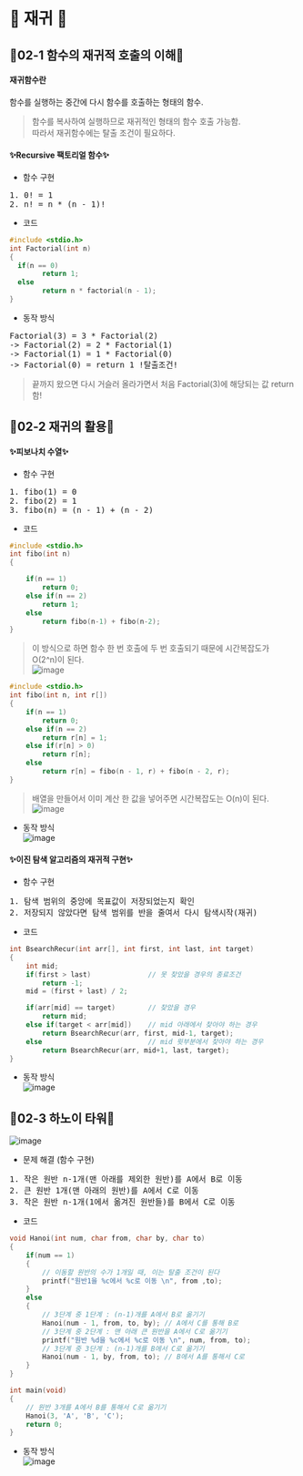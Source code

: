 # 🍋 재귀 🍋

## 🌟02-1 함수의 재귀적 호출의 이해🌟

#### 재귀함수란
함수를 실행하는 중간에 다시 함수를 호출하는 형태의 함수.  
> 함수를 복사하여 실행하므로 재귀적인 형태의 함수 호출 가능함.  
> 따라서 재귀함수에는 탈출 조건이 필요하다.  

#### ✨Recursive 팩토리얼 함수✨  

* 함수 구현
<pre>
1. 0! = 1
2. n! = n * (n - 1)!
</pre>

* 코드  
```c
#include <stdio.h>
int Factorial(int n)
{
  if(n == 0)
        return 1;
  else
        return n * factorial(n - 1);
}
```

* 동작 방식  
<pre>
Factorial(3) = 3 * Factorial(2)  
-> Factorial(2) = 2 * Factorial(1)  
-> Factorial(1) = 1 * Factorial(0)  
-> Factorial(0) = return 1 !탈출조건!  
</pre>  
> 끝까지 왔으면 다시 거슬러 올라가면서 처음 Factorial(3)에 해당되는 값 return 함!

## 🌟02-2 재귀의 활용🌟

#### ✨피보나치 수열✨

* 함수 구현
<pre>
1. fibo(1) = 0
2. fibo(2) = 1
3. fibo(n) = (n - 1) + (n - 2)
</pre>

* 코드
```c
#include <stdio.h>
int fibo(int n)
{

    if(n == 1)
        return 0;
    else if(n == 2)
        return 1;
    else
        return fibo(n-1) + fibo(n-2);
}
```
> 이 방식으로 하면 함수 한 번 호출에 두 번 호출되기 때문에 시간복잡도가 O(2^n)이 된다.  
> ![image](https://user-images.githubusercontent.com/77817094/171571224-f384f44d-166f-4bad-8acb-1d1123955887.png)

```c
#include <stdio.h>
int fibo(int n, int r[])
{
    if(n == 1)
        return 0;
    else if(n == 2)
        return r[n] = 1;
    else if(r[n] > 0)
        return r[n];
    else
        return r[n] = fibo(n - 1, r) + fibo(n - 2, r);
}
```
> 배열을 만들어서 이미 계산 한 값을 넣어주면 시간복잡도는 O(n)이 된다.  
> ![image](https://user-images.githubusercontent.com/77817094/171570888-4371b9a4-e427-492b-a43f-d1a2ad13e6f5.png)

* 동작 방식  
![image](https://user-images.githubusercontent.com/77817094/171571988-69bc5279-aa8b-479b-b7c0-76406075fdfc.png)  

#### ✨이진 탐색 알고리즘의 재귀적 구현✨
* 함수 구현
<pre>
1. 탐색 범위의 중앙에 목표값이 저장되었는지 확인
2. 저장되지 않았다면 탐색 범위를 반을 줄여서 다시 탐색시작(재귀)
</pre>

* 코드
```c
int BsearchRecur(int arr[], int first, int last, int target)
{
    int mid;
    if(first > last)              // 못 찾았을 경우의 종료조건
        return -1;
    mid = (first + last) / 2;

    if(arr[mid] == target)        // 찾았을 경우
        return mid;
    else if(target < arr[mid])    // mid 아래에서 찾아야 하는 경우
        return BsearchRecur(arr, first, mid-1, target);
    else                          // mid 윗부분에서 찾아야 하는 경우
        return BsearchRecur(arr, mid+1, last, target);
}
```
* 동작 방식  
![image](https://user-images.githubusercontent.com/77817094/171573699-c57e4c91-859f-4fd3-899f-80feb9360f7d.png)

## 🌟02-3 하노이 타워🌟
![image](https://user-images.githubusercontent.com/77817094/171575294-ff33cbb3-cec2-4d6b-a41f-4d50af04cb70.png)  
* 문제 해결 (함수 구현)
<pre>
1. 작은 원반 n-1개(맨 아래를 제외한 원반)를 A에서 B로 이동
2. 큰 원반 1개(맨 아래의 원반)를 A에서 C로 이동
3. 작은 원반 n-1개(1에서 옮겨진 원반들)를 B에서 C로 이동
</pre>

* 코드
```c
void Hanoi(int num, char from, char by, char to)
{
    if(num == 1)
    {   
        // 이동할 원반의 수가 1개일 때, 이는 탈출 조건이 된다
        printf("원반1을 %c에서 %c로 이동 \n", from ,to);
    }
    else
    {
        // 3단계 중 1단계 : (n-1)개를 A에서 B로 옮기기
        Hanoi(num - 1, from, to, by); // A에서 C를 통해 B로
        // 3단계 중 2단계 : 맨 아래 큰 원반을 A에서 C로 옮기기
        printf("원반 %d을 %c에서 %c로 이동 \n", num, from, to);
        // 3단계 중 3단계 : (n-1)개를 B에서 C로 옮기기
        Hanoi(num - 1, by, from, to); // B에서 A를 통해서 C로
    }
}

int main(void)
{
    // 원반 3개를 A에서 B를 통해서 C로 옮기기
    Hanoi(3, 'A', 'B', 'C');
    return 0;
}
```
* 동작 방식  
![image](https://user-images.githubusercontent.com/77817094/171581960-b840b152-3c41-4f8c-8080-e677f51155a3.png)
